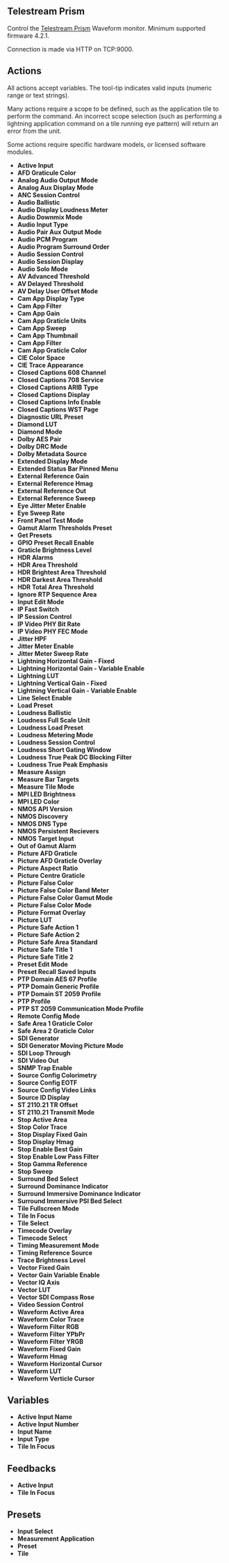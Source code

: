 ## Telestream Prism

Control the [Telestream Prism](https://www.telestream.net/video/prism.htm) Waveform monitor. Minimum supported firmware 4.2.1.

Connection is made via HTTP on TCP:9000.

## Actions

All actions accept variables. The tool-tip indicates valid inputs (numeric range or text strings).

Many actions require a scope to be defined, such as the application tile to perform the command. An incorrect scope selection (such as performing a lightning application command on a tile running eye pattern) will return an error from the unit.

Some actions require specific hardware models, or licensed software modules.

- **Active Input**
- **AFD Graticule Color**
- **Analog Audio Output Mode**
- **Analog Aux Display Mode**
- **ANC Session Control**
- **Audio Ballistic**
- **Audio Display Loudness Meter**
- **Audio Downmix Mode**
- **Audio Input Type**
- **Audio Pair Aux Output Mode**
- **Audio PCM Program**
- **Audio Program Surround Order**
- **Audio Session Control**
- **Audio Session Display**
- **Audio Solo Mode**
- **AV Advanced Threshold**
- **AV Delayed Threshold**
- **AV Delay User Offset Mode**
- **Cam App Display Type**
- **Cam App Filter**
- **Cam App Gain**
- **Cam App Graticle Units**
- **Cam App Sweep**
- **Cam App Thumbnail**
- **Cam App Filter**
- **Cam App Graticle Color**
- **CIE Color Space**
- **CIE Trace Appearance**
- **Closed Captions 608 Channel**
- **Closed Captions 708 Service**
- **Closed Captions ARIB Type**
- **Closed Captions Display**
- **Closed Captions Info Enable**
- **Closed Captions WST Page**
- **Diagnostic URL Preset**
- **Diamond LUT**
- **Diamond Mode**
- **Dolby AES Pair**
- **Dolby DRC Mode**
- **Dolby Metadata Source**
- **Extended Display Mode**
- **Extended Status Bar Pinned Menu**
- **External Reference Gain**
- **External Reference Hmag**
- **External Reference Out**
- **External Reference Sweep**
- **Eye Jitter Meter Enable**
- **Eye Sweep Rate**
- **Front Panel Test Mode**
- **Gamut Alarm Thresholds Preset**
- **Get Presets**
- **GPIO Preset Recall Enable**
- **Graticle Brightness Level**
- **HDR Alarms**
- **HDR Area Threshold**
- **HDR Brightest Area Threshold**
- **HDR Darkest Area Threshold**
- **HDR Total Area Threshold**
- **Ignore RTP Sequence Area**
- **Input Edit Mode**
- **IP Fast Switch**
- **IP Session Control**
- **IP Video PHY Bit Rate**
- **IP Video PHY FEC Mode**
- **Jitter HPF**
- **Jitter Meter Enable**
- **Jitter Meter Sweep Rate**
- **Lightning Horizontal Gain - Fixed**
- **Lightning Horizontal Gain - Variable Enable**
- **Lightning LUT**
- **Lightning Vertical Gain - Fixed**
- **Lightning Vertical Gain - Variable Enable**
- **Line Select Enable**
- **Load Preset**
- **Loudness Ballistic**
- **Loudness Full Scale Unit**
- **Loudness Load Preset**
- **Loudness Metering Mode**
- **Loudness Session Control**
- **Loudness Short Gating Window**
- **Loudness True Peak DC Blocking Filter**
- **Loudness True Peak Emphasis**
- **Measure Assign**
- **Measure Bar Targets**
- **Measure Tile Mode**
- **MPI LED Brightness**
- **MPI LED Color**
- **NMOS API Version**
- **NMOS Discovery**
- **NMOS DNS Type**
- **NMOS Persistent Recievers**
- **NMOS Target Input**
- **Out of Gamut Alarm**
- **Picture AFD Graticle**
- **Picture AFD Graticle Overlay**
- **Picture Aspect Ratio**
- **Picture Centre Graticle**
- **Picture False Color**
- **Picture False Color Band Meter**
- **Picture False Color Gamut Mode**
- **Picture False Color Mode**
- **Picture Format Overlay**
- **Picture LUT**
- **Picture Safe Action 1**
- **Picture Safe Action 2**
- **Picture Safe Area Standard**
- **Picture Safe Title 1**
- **Picture Safe Title 2**
- **Preset Edit Mode**
- **Preset Recall Saved Inputs**
- **PTP Domain AES 67 Profile**
- **PTP Domain Generic Profile**
- **PTP Domain ST 2059 Profile**
- **PTP Profile**
- **PTP ST 2059 Communication Mode Profile**
- **Remote Config Mode**
- **Safe Area 1 Graticle Color**
- **Safe Area 2 Graticle Color**
- **SDI Generator**
- **SDI Generator Moving Picture Mode**
- **SDI Loop Through**
- **SDI Video Out**
- **SNMP Trap Enable**
- **Source Config Colorimetry**
- **Source Config EOTF**
- **Source Config Video Links**
- **Source ID Display**
- **ST 2110.21 TR Offset**
- **ST 2110.21 Transmit Mode**
- **Stop Active Area**
- **Stop Color Trace**
- **Stop Display Fixed Gain**
- **Stop Display Hmag**
- **Stop Enable Best Gain**
- **Stop Enable Low Pass Filter**
- **Stop Gamma Reference**
- **Stop Sweep**
- **Surround Bed Select**
- **Surround Dominance Indicator**
- **Surround Immersive Dominance Indicator**
- **Surround Immersive PSI Bed Select**
- **Tile Fullscreen Mode**
- **Tile In Focus**
- **Tile Select**
- **Timecode Overlay**
- **Timecode Select**
- **Timing Measurement Mode**
- **Timing Reference Source**
- **Trace Brightness Level**
- **Vector Fixed Gain**
- **Vector Gain Variable Enable**
- **Vector IQ Axis**
- **Vector LUT**
- **Vector SDI Compass Rose**
- **Video Session Control**
- **Waveform Active Area**
- **Waveform Color Trace**
- **Waveform Filter RGB**
- **Waveform Filter YPbPr**
- **Waveform Filter YRGB**
- **Waveform Fixed Gain**
- **Waveform Hmag**
- **Waveform Horizontal Cursor**
- **Waveform LUT**
- **Waveform Verticle Cursor**

## Variables

- **Active Input Name**
- **Active Input Number**
- **Input Name**
- **Input Type**
- **Tile In Focus**

## Feedbacks

- **Active Input**
- **Tile In Focus**

## Presets

- **Input Select**
- **Measurement Application**
- **Preset**
- **Tile**
